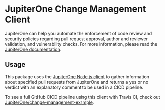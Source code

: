 # JupiterOne Change Management Client

JupiterOne can help you automate the enforcement of code review and security
policies regarding pull request approval, author and reviewer validation, and
vulnerability checks. For more information, please read the
[JupiterOne documentation](https://support.jupiterone.io/hc/en-us/articles/360022721934-Detect-Suspicious-Code-Commits).

## Usage

This package uses the
[JupiterOne Node.js client](https://github.com/JupiterOne/jupiterone-client-nodejs)
to gather information about specified pull requests from JupiterOne and returns
a yes or no verdict with an explanatory comment to be used in a CICD pipeline.

To see a full GitHub CICD pipeline using this client with Travis CI, check out
[JupiterOne/change-management-example](https://github.com/JupiterOne/change-management-example).

